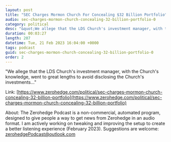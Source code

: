 ```yaml
---
layout: post
title: "SEC Charges Mormon Church For Concealing $32 Billion Portfolio"
audio: sec-charges-mormon-church-concealing-32-billion-portfolio-0
category: political
desc: "&quot;We allege that the LDS Church's investment manager, with the Church's knowledge, went to great lengths to avoid disclosing the Church's investments...&quot;"
duration: 00:03:27
length: 207
datetime: Tue, 21 Feb 2023 16:04:00 +0000
tags: podcast
guid: sec-charges-mormon-church-concealing-32-billion-portfolio-0
order: 2
---
```

&quot;We allege that the LDS Church's investment manager, with the Church's knowledge, went to great lengths to avoid disclosing the Church's investments...&quot;

Link: [https://www.zerohedge.com/political/sec-charges-mormon-church-concealing-32-billion-portfolio](https://www.zerohedge.com/political/sec-charges-mormon-church-concealing-32-billion-portfolio)

About: The Zerohedge Podcast is a non-commercial, automated program, designed to give people a way to get news from Zerohedge in an audio format.  I am actively working on tweaking and improving the setup to create a better listening experience (February 2023).  Suggestions are welcome: [zerohedgePodcast@outlook.com](mailto:zerohedgePodcast@outlook.com)